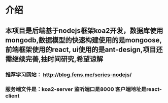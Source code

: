 # 介绍
## 本项目是后端基于nodejs框架koa2开发，数据库使用mongodb,数据模型的快速构建使用的是mongoose, 前端框架使用的react, ui使用的是ant-design,项目还需继续完善,抽时间研究,希望谅解

### 推荐学习网站： http://blog.fens.me/series-nodejs/

### 服务端文件是：koa2-server 监听端口是8000 客户端地址是react-client
